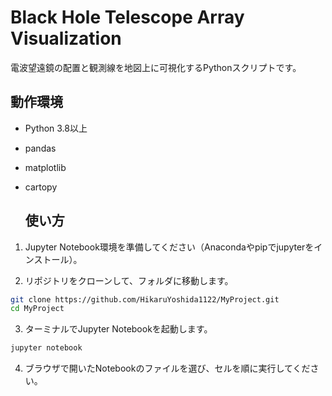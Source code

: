 # Black Hole Telescope Array Visualization

電波望遠鏡の配置と観測線を地図上に可視化するPythonスクリプトです。

## 動作環境

- Python 3.8以上
- pandas
- matplotlib
- cartopy

  ## 使い方

1. Jupyter Notebook環境を準備してください（Anacondaやpipでjupyterをインストール）。

2. リポジトリをクローンして、フォルダに移動します。

```bash
git clone https://github.com/HikaruYoshida1122/MyProject.git
cd MyProject
``` 

3. ターミナルでJupyter Notebookを起動します。
```bash
jupyter notebook
``` 
4. ブラウザで開いたNotebookのファイルを選び、セルを順に実行してください。
